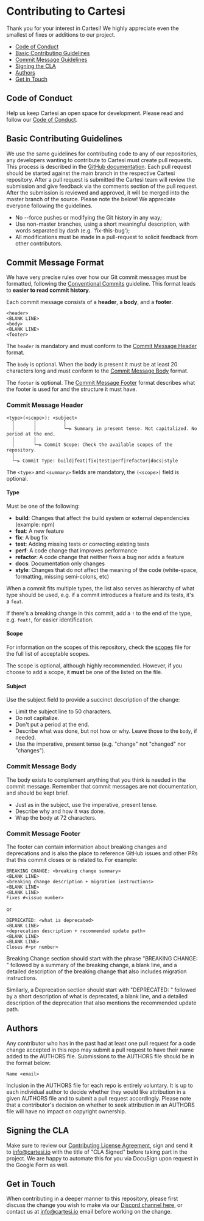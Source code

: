 # Contributing to Cartesi

Thank you for your interest in Cartesi!
We highly appreciate even the smallest of fixes or additions to our project.


 - [Code of Conduct](#coc)
 - [Basic Contributing Guidelines](#basic)
 - [Commit Message Guidelines](#commit)
 - [Signing the CLA](#cla)
 - [Authors](#authors)
 - [Get in Touch](#touch)


## <a name="coc" />Code of Conduct

Help us keep Cartesi an open space for development.
Please read and follow our [Code of Conduct](./code-of-conduct.md).

## <a name="basic" />Basic Contributing Guidelines

We use the same guidelines for contributing code to any of our repositories, any developers wanting to contribute to Cartesi must create pull requests.
This process is described in the [GitHub documentation](https://help.github.com/en/articles/creating-a-pull-request).
Each pull request should be started against the main branch in the respective Cartesi repository.
After a pull request is submitted the Cartesi team will review the submission and give feedback via the comments section of the pull request.
After the submission is reviewed and approved, it will be merged into the master branch of the source.
Please note the below! We appreciate everyone following the guidelines.

* No --force pushes or modifying the Git history in any way;
* Use non-master branches, using a short meaningful description, with words separated by dash (e.g. 'fix-this-bug');
* All modifications must be made in a pull-request to solicit feedback from other contributors.

## <a name="commit" />Commit Message Format

We have very precise rules over how our Git commit messages must be formatted, following the [Conventional Commits](https://www.conventionalcommits.org/en/v1.0.0/) guideline.
This format leads to **easier to read commit history**.

Each commit message consists of a **header**, a **body**, and a **footer**.

```
<header>
<BLANK LINE>
<body>
<BLANK LINE>
<footer>
```

The `header` is mandatory and must conform to the [Commit Message Header](#commit-header) format.

The `body` is optional.
When the body is present it must be at least 20 characters long and must conform to the [Commit Message Body](#commit-body) format.

The `footer` is optional.
The [Commit Message Footer](#commit-footer) format describes what the footer is used for and the structure it must have.


### <a name="commit-header" />Commit Message Header

```
<type>(<scope>): <subject>
  │       │          │
  │       │          └─⫸ Summary in present tense. Not capitalized. No period at the end.
  │       │
  │       └─⫸ Commit Scope: Check the available scopes of the repository.
  │
  └─⫸ Commit Type: build|feat|fix|test|perf|refactor|docs|style
```

The `<type>` and `<summary>` fields are mandatory, the `(<scope>)` field is optional.


#### Type

Must be one of the following:

* **build**: Changes that affect the build system or external dependencies (example: npm)
* **feat**: A new feature
* **fix**: A bug fix
* **test**: Adding missing tests or correcting existing tests
* **perf**: A code change that improves performance
* **refactor**: A code change that neither fixes a bug nor adds a feature
* **docs**: Documentation only changes
* **style**: Changes that do not affect the meaning of the code (white-space, formatting, missing semi-colons, etc)

When a commit fits multiple types, the list also serves as hierarchy of what type should be used, e.g. if a commit introduces a feature and its tests, it's a `feat`.

If there's a breaking change in this commit, add a `!` to the end of the type, e.g. `feat!`, for easier identification.


#### Scope

For information on the scopes of this repository, check the [scopes](.github/.scopes.txt) file for the full list of acceptable scopes.

The scope is optional, although highly recommended.
However, if you choose to add a scope, it **must** be one of the listed on the file.


#### Subject

Use the subject field to provide a succinct description of the change:

* Limit the subject line to 50 characters.
* Do not capitalize.
* Don't put a period at the end.
* Describe what was done, but not how or why. Leave those to the `body`, if needed.
* Use the imperative, present tense (e.g. "change" not "changed" nor "changes").

### <a name="commit-body" />Commit Message Body

The body exists to complement anything that you think is needed in the commit message.
Remember that commit messages are not documentation, and should be kept brief.

* Just as in the subject, use the imperative, present tense.
* Describe why and how it was done.
* Wrap the body at 72 characters.

### <a name="commit-footer" />Commit Message Footer

The footer can contain information about breaking changes and deprecations and is also the place to reference GitHub issues and other PRs that this commit closes or is related to.
For example:

```
BREAKING CHANGE: <breaking change summary>
<BLANK LINE>
<breaking change description + migration instructions>
<BLANK LINE>
<BLANK LINE>
Fixes #<issue number>
```

or

```
DEPRECATED: <what is deprecated>
<BLANK LINE>
<deprecation description + recommended update path>
<BLANK LINE>
<BLANK LINE>
Closes #<pr number>
```

Breaking Change section should start with the phrase "BREAKING CHANGE: " followed by a summary of the breaking change, a blank line, and a detailed description of the breaking change that also includes migration instructions.

Similarly, a Deprecation section should start with "DEPRECATED: " followed by a short description of what is deprecated, a blank line, and a detailed description of the deprecation that also mentions the recommended update path.


## <a name="authors" />Authors

Any contributor who has in the past had at least one pull request for a code change accepted in this repo may submit a pull request to have their name added to the AUTHORS file.
Submissions to the AUTHORS file should be in the format below:

```
Name <email>
```

Inclusion in the AUTHORS file for each repo is entirely voluntary.
It is up to each individual author to decide whether they would like attribution in a given AUTHORS file and to submit a pull request accordingly.
Please note that a contributor's decision on whether to seek attribution in an AUTHORS file will have no impact on copyright ownership.


## <a name="cla" />Signing the CLA

Make sure to review our [Contributing License Agreement](https://forms.gle/k3E9ZNkZY6Vy3mkK9), sign and send it to info@cartesi.io with the title of "CLA Signed" before taking part in the project.
We are happy to automate this for you via DocuSign upon request in the Google Form as well.


## <a name="touch" />Get in Touch

When contributing in a deeper manner to this repository, please first discuss the change you wish to make via our 
[Discord channel here](https://discord.gg/Pt2NrnS), or contact us at info@cartesi.io email before working on the change.

